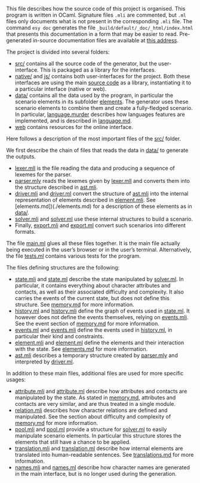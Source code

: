 
This file describes how the source code of this project is organised.
This program is written in OCaml.
Signature files `.mli` are commented, but `.ml` files only documents what is not present in the corresponding `.mli` file.
The command `esy doc` generates the file `_build/default/_doc/_html/index.html` that presents this documentation in a form that may be easier to read.
Pre-generated in-source documentation files are available at [this address](https://mbodin.github.io/murder-generator/doc/).

The project is divided into several folders:
- [src/](../../src) contains all the source code of the generator, but the user-interface.  This is packaged as a library for the interfaces.
- [native/](../../native) and [js/](../../js) contains both user-interfaces for the project.  Both these interfaces are using the main [source code](../../src) as a library, instantiating it to a particular interface (native or web).
- [data/](../../data) contains all the data used by the program, in particular the scenario elements in its subfolder [elements](../../data/elements).  The generator uses these scenario elements to combine them and create a fully-fledged scenario.  In particular, [language.murder](../../data/elements/language.murder) describes how languages features are implemented, and is described in [language.md](./language.md).
- [web](../../web) contains resources for the online interface.

Here follows a description of the most important files of the [src/](../../src) folder.

We first describe the chain of files that reads the data in [data/](../../data) to generate the outputs.
- [lexer.mll](../../src/lexer.mll) is the file reading the data and producing a sequence of lexemes for the parser.
- [parser.mly](../../src/parser.mly) reads the lexemes given by [lexer.mll](../../src/lexer.mll) and converts them into the structure described in [ast.mli](../../src/ast.mli).
- [driver.mli](../../src/driver.mli) and [driver.ml](../../src/driver.ml) convert the structure of [ast.mli](../../src/ast.mli) into the internal representation of elements described in [element.mli](../../src/element.mli).  See [elements.md])(./elements.md) for a description of these elements as in [data/](../../data).
- [solver.mli](../../src/solver.mli) and [solver.ml](../../src/solver.ml) use these internal structures to build a scenario.
- Finally, [export.mli](../../src/export.mli) and [export.ml](../../src/export.ml) convert such scenarios into different formats.

The file [main.ml](../../src/main.ml) glues all these files together.
It is the main file actually being executed in the user’s browser or in the user’s terminal.
Alternatively, the file [tests.ml](../../src/tests.ml) contains various tests for the program.

The files defining structures are the following:
- [state.mli](../../src/state.mli) and [state.ml](../../src/state.ml) describe the state manipulated by [solver.ml](../../src/solver.ml).  In particular, it contains everything about character attributes and contacts, as well as their associated difficulty and complexity.  It also carries the events of the current state, but does not define this structure.  See [memory.md](./memory.md) for more information.
- [history.ml](../../src/history.ml) and [history.mli](../../src/history.mli) define the graph of events used in [state.ml](../../src/state.ml).  It however does not define the events themselves, relying on [events.mli](../../src/events.mli).  See the event section of [memory.md](./memory.md) for more information.
- [events.ml](../../src/events.ml) and [events.mli](../../src/events.mli) define the events used in [history.ml](../../src/history.ml), in particular their kind and constraints.
- [element.mli](../../src/element.mli) and [element.ml](../../src/element.ml) define the elements and their interaction with the state.  See [elements.md](./elements.md) for more information.
- [ast.mli](../../src/ast.mli) describes a temporary structure created by [parser.mly](../../src/parser.mly) and interpreted by [driver.ml](../../src/driver.ml).

In addition to these main files, additional files are used for more specific usages:
- [attribute.mli](../../src/attribute.mli) and [attribute.ml](../../src/attribute.ml) describe how attributes and contacts are manipulated by the state.  As stated in [memory.md](./memory.md), attributes and contacts are very similar, and are thus treated in a single module.
- [relation.mli](../../src/relation.mli) describes how character relations are defined and manipulated.  See the section about difficulty and complexity of [memory.md](./memory.md) for more information.
- [pool.mli](../../src/pool.mli) and [pool.ml](../../src/pool.ml) provide a structure for [solver.ml](../../src/solver.ml) to easily manipulate scenario elements.  In particular this structure stores the elements that still have a chance to be applied.
- [translation.mli](../../src/translation.mli) and [translation.ml](../../src/translation.ml) describe how internal elements are translated into human-readable sentences.  See [translations.md](./translations.md) for more information.
- [names.mli](../../src/names.mli) and [names.ml](../../src/names.ml) describe how character names are generated in the main interface, but is no longer used during the generation.

